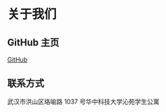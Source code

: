 # 关于我们

## GitHub 主页

[GitHub](https://github.com/genshin-impart)

## 联系方式

武汉市洪山区珞喻路 1037 号华中科技大学沁苑学生公寓
